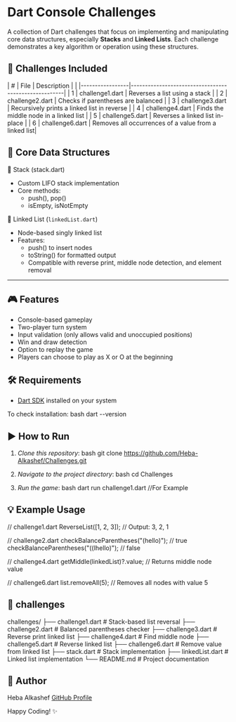 ﻿
# Dart Console Challenges

A collection of Dart challenges that focus on implementing and manipulating core data structures, especially **Stacks** and **Linked Lists**.
Each challenge demonstrates a key algorithm or operation using these structures.


## 📌 Challenges Included

| # | File            | Description                                          |
|   |-----------------|------------------------------------------------------|
| 1 | challenge1.dart | Reverses a list using a stack                        |
| 2 | challenge2.dart | Checks if parentheses are balanced                   |
| 3 | challenge3.dart | Recursively prints a linked list in reverse          |
| 4 | challenge4.dart | Finds the middle node in a linked list               |
| 5 | challenge5.dart | Reverses a linked list in-place                      |
| 6 | challenge6.dart | Removes all occurrences of a value from a linked list|

## 🧱 Core Data Structures

  🔹 Stack (stack.dart)
- Custom LIFO stack implementation
- Core methods:
  - push(), pop()
  - isEmpty, isNotEmpty

 🔹 Linked List (`linkedList.dart`)
- Node-based singly linked list
- Features:
  - push() to insert nodes
  - toString() for formatted output
  - Compatible with reverse print, middle node detection, and element removal

---
## 🎮 Features

- Console-based gameplay
- Two-player turn system
- Input validation (only allows valid and unoccupied positions)
- Win and draw detection
- Option to replay the game
- Players can choose to play as X or O at the beginning

## 🛠 Requirements

- [Dart SDK](https://dart.dev/get-dart) installed on your system

To check installation:
bash
dart --version


## ▶ How to Run

1. *Clone this repository*:
   bash
git clone https://github.com/Heba-Alkashef/Challenges.git
   

2. *Navigate to the project directory*:
   bash
   cd Challenges
   
3. *Run the game*:
   bash
   dart run challenge1.dart  //For Example
   
## 💡 Example Usage

// challenge1.dart
ReverseList([1, 2, 3]); // Output: 3, 2, 1

// challenge2.dart
checkBalanceParentheses("(hello)"); // true
checkBalanceParentheses("((اhello)"); // false

// challenge4.dart
getMiddle(linkedList)?.value; // Returns middle node value

// challenge6.dart
list.removeAll(5); // Removes all nodes with value 5

## 📁 challenges

challenges/
├── challenge1.dart    # Stack-based list reversal
├── challenge2.dart    # Balanced parentheses checker
├── challenge3.dart    # Reverse print linked list
├── challenge4.dart    # Find middle node
├── challenge5.dart    # Reverse linked list
├── challenge6.dart    # Remove value from linked list
├── stack.dart         # Stack implementation
├── linkedList.dart    # Linked list implementation
└── README.md          # Project documentation

## 👤 Author
Heba Alkashef
[GitHub Profile](https://github.com/Heba-Alkashef)

Happy Coding! ✨
